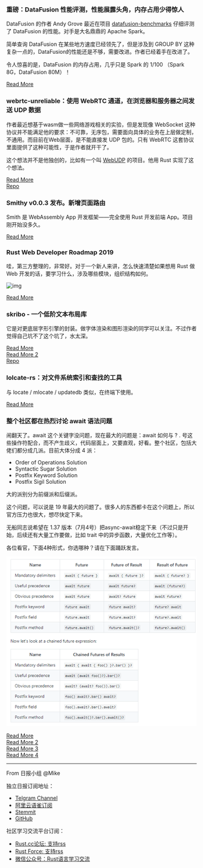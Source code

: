 ### 重磅：DataFusion 性能评测，性能展露头角，内存占用少得惊人

DataFusion 的作者 Andy Grove 最近在项目 [datafusion-benchmarks](https://github.com/andygrove/datafusion-benchmarks) 仔细评测了 DataFusion 的性能。对手是大名鼎鼎的 Apache Spark。

简单查询 DataFusion 在某些地方速度已经领先了，但是涉及到 GROUP BY 这种复杂一点的，DataFusion的性能还是不够，需要改进。作者已经着手在改进了。

令人惊喜的是，DataFusion 的内存占用，几乎只是 Spark 的 1/100 （Spark 8G，DataFusion 80M）！

[Read More](https://andygrove.io/2019/04/datafusion-0.13.0-benchmarks/)

### webrtc-unreliable：使用 WebRTC 通道，在浏览器和服务器之间发送 UDP 数据

作者最近想基于wasm做一些网络游戏相关的实验，但是发现像 WebSocket 这种协议并不能满足他的要求：不可靠，无序包，需要面向具体的业务在上层做定制，不通用。而目前在Web层面，是不能直接发 UDP 包的。只有 WebRTC 这套协议里面提供了这种可能性，于是作者就开干了。

这个想法并不是他独创的，比如有一个叫 [WebUDP](https://github.com/seemk/WebUdp) 的项目。他用 Rust 实现了这个想法。

[Read More](https://www.reddit.com/r/rust/comments/bihg1b/webrtcunreliable_a_library_for_writing_rust/)  
[Repo](https://github.com/kyren/webrtc-unreliable)

### Smithy v0.0.3 发布。新增页面路由

Smith 是 WebAssembly App 开发框架——完全使用 Rust 开发前端 App。项目刚开始没多久。

[Read More](https://medium.com/@robert.balicki_2494/rolling-your-own-router-with-smithy-v0-0-3-2de17cdbb49)

### Rust Web Developer Roadmap 2019

哇，第三方整理的，非常好。对于一个新人来讲，怎么快速清楚如果想用 Rust 做 Web 开发的话，要学习什么，涉及哪些模块，组织结构如何。

![img](https://raw.githubusercontent.com/csharad/rust-web-developer-roadmap/master/rust-web-developer-roadmap.png)

[Read More](https://github.com/csharad/rust-web-developer-roadmap)

### skribo - 一个低阶文本布局库

它是对更底层字形引擎的封装。做字体渲染和图形渲染的同学可以关注。不过作者觉得自己坑不了这个坑了，水太深。

[Read More](https://raphlinus.github.io/rust/skribo/text/2019/02/27/text-layout-kickoff.html)  
[Read More 2](https://raphlinus.github.io/rust/skribo/text/2019/04/26/skribo-progress.html)  
[Repo](https://github.com/linebender/skribo)

### lolcate-rs：对文件系统索引和查找的工具

与  locate / mlocate / updatedb 类似，在终端下使用。

[Read More](https://github.com/ngirard/lolcate-rs)

### 整个社区都在热烈讨论 await 语法问题

闹翻天了。await 这个关键字没问题，现在最大的问题是：await 如何与 ? . 号这些操作符配合，而不产生歧义，代码层面上，又要直观，好看。整个社区，包括大佬们都分成几派。目前大体分成 4 派：

- Order of Operations Solution
- Syntactic Sugar Solution
- Postfix Keyword Solution
- Postfix Sigil Solution

大的派别分为前缀派和后缀派。

这个问题，可以说是 19 年最大的问题了。很多人的东西都卡在这个问题上，所以官方压力也很大，想尽快定下来。


无船同志说希望在 1.37 版本（7月4号）把async-await稳定下来（不过只是开始，后续还有大量工作要做，比如 trait 中的异步函数，大量优化工作等）。

各位看官，下面4种形式，你选哪种？请在下面踊跃发言。

![img](https://raw.githubusercontent.com/daogangtang/picmaterials/master/0%20(1).png)


[Read More](https://paper.dropbox.com/doc/Await-Syntax-Write-Up-t9NlOSeI4RQ8AINsaSSyJ#:uid=096894980756621041377818&h2=Ergonomic-&-Readability-Consid)  
[Read More 2](https://boats.gitlab.io/blog/post/for-await-i/)  
[Read More 3](https://internals.rust-lang.org/t/await-syntax-discussion-summary/9914)  
[Read More 4](https://github.com/rust-lang/rust/issues/57640#issuecomment-487758650)

---
From 日报小组 @Mike

独立日报订阅地址：
- [Telgram Channel](https://t.me/rust_daily_news )
- [阿里云语雀订阅](https://www.yuque.com/chaosbot/rustnews)
- [Stemmit](https://steemit.com/@blackanger)
- [GitHub](https://github.com/RustStudy/rust_daily_news)

社区学习交流平台订阅：
- [Rust.cc论坛: 支持rss](https://rust.cc)
- [Rust Force: 支持rss](https://rustforce.net/)
- [微信公众号：Rust语言学习交流](https://rust.cc/article?id=ed7c9379-d681-47cb-9532-0db97d883f62)